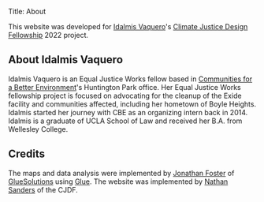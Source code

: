 Title: About


This website was developed for [Idalmis Vaquero](https://projects.iq.harvard.edu/climatefellowship/people/idalmis-vaquero)'s [Climate Justice Design Fellowship](https://projects.iq.harvard.edu/climatefellowship) 2022 project. 

## About Idalmis Vaquero

Idalmis Vaquero is an Equal Justice Works fellow based in [Communities for a Better Environment](https://www.cbecal.org)'s Huntington Park office. Her Equal Justice Works fellowship project is focused on advocating for the cleanup of the Exide facility and communities affected, including her hometown of Boyle Heights. Idalmis started her journey with CBE as an organizing intern back in 2014. Idalmis is a graduate of UCLA School of Law and received her B.A. from Wellesley College.

## Credits

The maps and data analysis were implemented by [Jonathan Foster](https://www.gluesolutions.io/jfoster-bio-page) of [GlueSolutions](https://www.gluesolutions.io/home) using [Glue](http://glueviz.org). The website was implemented by [Nathan Sanders](https://projects.iq.harvard.edu/climatefellowship/people/nathan-e-sanders) of the CJDF.
